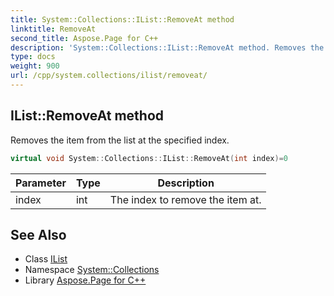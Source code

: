 ```yaml
---
title: System::Collections::IList::RemoveAt method
linktitle: RemoveAt
second_title: Aspose.Page for C++
description: 'System::Collections::IList::RemoveAt method. Removes the item from the list at the specified index in C++.'
type: docs
weight: 900
url: /cpp/system.collections/ilist/removeat/
---
```

## IList::RemoveAt method


Removes the item from the list at the specified index.

```cpp
virtual void System::Collections::IList::RemoveAt(int index)=0
```


| Parameter | Type | Description |
| --- | --- | --- |
| index | int | The index to remove the item at. |

## See Also

* Class [IList](../)
* Namespace [System::Collections](../../)
* Library [Aspose.Page for C++](../../../)
